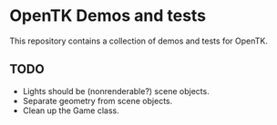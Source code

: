 # OpenTK Demos and tests

This repository contains a collection of demos and tests for OpenTK.

## TODO

- Lights should be (nonrenderable?) scene objects.
- Separate geometry from scene objects.
- Clean up the Game class.
